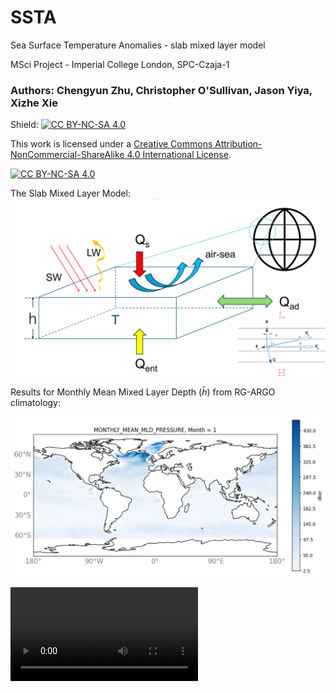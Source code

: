# SSTA
Sea Surface Temperature Anomalies - slab mixed layer model

MSci Project - Imperial College London, SPC-Czaja-1

### Authors: Chengyun Zhu, Christopher O'Sullivan, Jason Yiya, Xizhe Xie

Shield: [![CC BY-NC-SA 4.0][cc-by-nc-sa-shield]][cc-by-nc-sa]

This work is licensed under a
[Creative Commons Attribution-NonCommercial-ShareAlike 4.0 International License][cc-by-nc-sa].

[![CC BY-NC-SA 4.0][cc-by-nc-sa-image]][cc-by-nc-sa]

[cc-by-nc-sa]: http://creativecommons.org/licenses/by-nc-sa/4.0/
[cc-by-nc-sa-image]: https://licensebuttons.net/l/by-nc-sa/4.0/88x31.png
[cc-by-nc-sa-shield]: https://img.shields.io/badge/License-CC%20BY--NC--SA%204.0-lightgrey.svg


The Slab Mixed Layer Model:
![image](.readme_archive/sml.png)

Results for Monthly Mean Mixed Layer Depth ($\bar{h}$) from RG-ARGO climatology:


[![Watch the video](.readme_archive/hbar_jan.png)](.readme_archive/hbar.mp4)

<video src=".readme_archive/hbar.mp4" loop="loop" controls preload></video>
